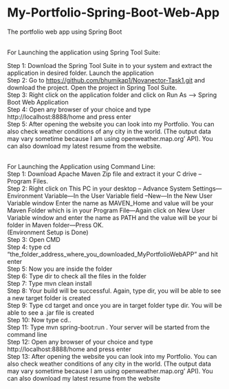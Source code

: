 # My-Portfolio-Spring-Boot-Web-App
The portfolio web app using Spring Boot <br><br>

For Launching the application using Spring Tool Suite: <br>

Step 1: Download the Spring Tool Suite in to your system and extract the application in desired folder. Launch the application <br>
Step 2: Go to https://github.com/bhumikap1/Novanector-Task1.git and download the project. 
Open the project in Spring Tool Suite. <br>
Step 3: Right click on the application folder and click on Run As --> Spring Boot Web Application<br>
Step 4: Open any browser of your choice and type http://localhost:8888/home and press enter <br>
Step 5: After opening the website you can look into my Portfolio. You can also check weather conditions of any city in the world. 
(The output data may vary sometime because I am using openweather.map.org’ API). You can also download my latest resume from the website.<br><br>

For Launching the Application using Command Line: <br>
Step 1: Download Apache Maven Zip file and extract it your C drive – Program Files.<br>
Step 2: Right click on This PC in your desktop – Advance System Settings—Environment Variable—In the User 
Variable field –New—In the New User Variable window Enter the name as MAVEN_Home and value will be your Maven Folder which 
is in your Program File—Again click on New User Variable window and enter the name as PATH and the value will be your bi folder 
in Maven folder—Press OK.<br>
(Environment Setup is Done)<br>
Step 3: Open CMD <br>
Step 4: type cd “the_folder_address_where_you_downloaded_MyPortfolioWebAPP” and hit enter <br>
Step 5: Now you are inside the folder<br> 
Step 6: Type dir to check all the files in the folder<br>
Step 7: Type mvn clean install<br>
Step 8: Your build will be successful. Again, type dir, you will be able to see a new target folder is created<br> 
Step 9: Type cd target and once you are in target folder type dir. You will be able to see a .jar file is created<br>
Step 10: Now type cd..<br>
Step 11: Type mvn spring-boot:run . Your server will be started from the command line<br>
Step 12: Open any browser of your choice and type http://localhost:8888/home and press enter <br>
Step 13: After opening the website you can look into my Portfolio. You can also check weather conditions of any city in the world. 
(The output data may vary sometime because I am using openweather.map.org’ API). You can also download my latest resume from the website<br>

